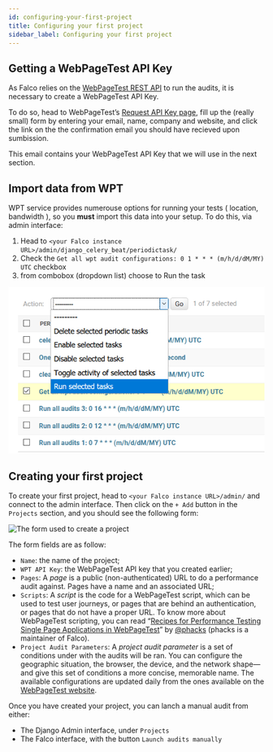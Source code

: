 ```yaml
---
id: configuring-your-first-project
title: Configuring your first project
sidebar_label: Configuring your first project
---
```


## Getting a WebPageTest API Key

As Falco relies on the [WebPageTest REST API](https://sites.google.com/a/webpagetest.org/docs/advanced-features/webpagetest-restful-apis) to run the audits, it is necessary to create a WebPageTest API Key.

To do so, head to WebPageTest’s [Request API Key page](https://www.webpagetest.org/getkey.php), fill up the (really small) form by entering your email, name, company and website, and click the link on the the confirmation email you should have recieved upon sumbission.

This email contains your WebPageTest API Key that we will use in the next section.

## Import data from WPT

WPT service provides numerouse options for running your tests ( location, bandwidth ), so you **must** import this data into your setup. To do this, via admin interface:
1. Head to `<your Falco instance URL>/admin/django_celery_beat/periodictask/` 
1. Check the `Get all wpt audit configurations: 0 1 * * * (m/h/d/dM/MY) UTC` checkbox
1. from combobox (dropdown list) choose to Run the task


![Run import task](/docs/static/img/wpt-update.png)


## Creating your first project

To create your first project, head to `<your Falco instance URL>/admin/` and connect to the admin interface. Then click on the `+ Add` button in the `Projects` section, and you should see the following form:

![The form used to create a project](/docs/static/img/create-project.png)

The form fields are as follow:

- `Name`: the name of the project;
- `WPT API Key`: the WebPageTest API key that you created earlier;
- `Pages`: A _page_ is a public (non-authenticated) URL to do a performance audit against. Pages have a name and an associated URL;
- `Scripts`: A _script_ is the code for a WebPageTest script, which can be used to test user journeys, or pages that are behind an authentication, or pages that do not have a proper URL. To know more about WebPageTest scripting, you can read “[Recipes for Performance Testing Single Page Applications in WebPageTest](https://css-tricks.com/recipes-for-performance-testing-single-page-applications-in-webpagetest/)” by [@phacks](https://twitter.com/phacks) (phacks is a maintainer of Falco).
- `Project Audit Parameters`: A _project audit parameter_ is a set of conditions under with the audits will be ran. You can configure the geographic situation, the browser, the device, and the network shape—and give this set of conditions a more concise, memorable name. The available configurations are updated daily from the ones available on the [WebPageTest website](https://webpagetest.org/).

Once you have created your project, you can lanch a manual audit from either:

- The Django Admin interface, under `Projects`
- The Falco interface, with the button `Launch audits manually`
